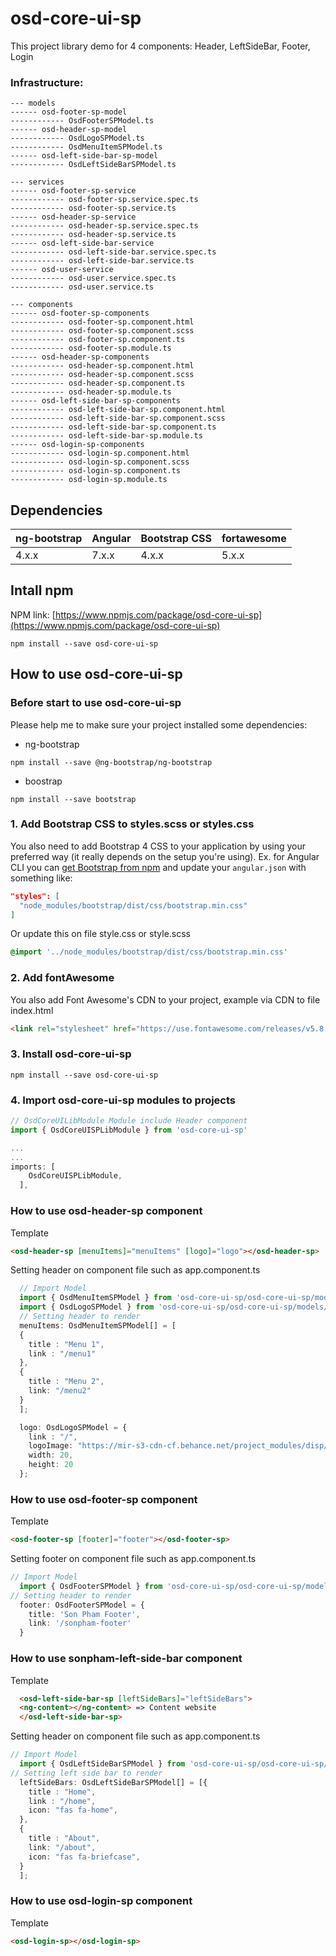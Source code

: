 # osd-core-ui-sp

This project library demo for 4 components: Header, LeftSideBar, Footer, Login

### Infrastructure:

```shell
--- models
------ osd-footer-sp-model
------------ OsdFooterSPModel.ts
------ osd-header-sp-model
------------ OsdLogoSPModel.ts
------------ OsdMenuItemSPModel.ts
------ osd-left-side-bar-sp-model
------------ OsdLeftSideBarSPModel.ts

--- services
------ osd-footer-sp-service
------------ osd-footer-sp.service.spec.ts
------------ osd-footer-sp.service.ts
------ osd-header-sp-service
------------ osd-header-sp.service.spec.ts
------------ osd-header-sp.service.ts
------ osd-left-side-bar-service
------------ osd-left-side-bar.service.spec.ts
------------ osd-left-side-bar.service.ts
------ osd-user-service
------------ osd-user.service.spec.ts
------------ osd-user.service.ts

--- components
------ osd-footer-sp-components
------------ osd-footer-sp.component.html
------------ osd-footer-sp.component.scss
------------ osd-footer-sp.component.ts
------------ osd-footer-sp.module.ts
------ osd-header-sp-components
------------ osd-header-sp.component.html
------------ osd-header-sp.component.scss
------------ osd-header-sp.component.ts
------------ osd-header-sp.module.ts
------ osd-left-side-bar-sp-components
------------ osd-left-side-bar-sp.component.html
------------ osd-left-side-bar-sp.component.scss
------------ osd-left-side-bar-sp.component.ts
------------ osd-left-side-bar-sp.module.ts
------ osd-login-sp-components
------------ osd-login-sp.component.html
------------ osd-login-sp.component.scss
------------ osd-login-sp.component.ts
------------ osd-login-sp.module.ts
```


## Dependencies
| ng-bootstrap | Angular | Bootstrap CSS | fortawesome |
| ------------ | ------- | ------------- | ------------|
| 4.x.x        | 7.x.x   | 4.x.x         | 5.x.x

## Intall npm

NPM link: [https://www.npmjs.com/package/osd-core-ui-sp](https://www.npmjs.com/package/osd-core-ui-sp)

```shell
npm install --save osd-core-ui-sp
```

## How to use osd-core-ui-sp

### Before start to use osd-core-ui-sp
Please help me to make sure your project installed some dependencies:
  - ng-bootstrap
```shell
npm install --save @ng-bootstrap/ng-bootstrap
```
  - boostrap
```shell
npm install --save bootstrap
```


### 1. Add Bootstrap CSS to styles.scss or styles.css
You also need to add Bootstrap 4 CSS to your application by using your preferred way (it really depends on the setup you're using). Ex. for Angular CLI you can [get Bootstrap from npm](https://www.npmjs.com/package/bootstrap) and update your `angular.json` with something like:

```json
"styles": [
  "node_modules/bootstrap/dist/css/bootstrap.min.css"
]
```

Or update this on file style.css or style.scss

```scss
@import '../node_modules/bootstrap/dist/css/bootstrap.min.css'
```
### 2. Add fontAwesome
You also add Font Awesome's CDN to your project, example via CDN to file index.html

```html
<link rel="stylesheet" href="https://use.fontawesome.com/releases/v5.8.1/css/all.css" integrity="sha384-50oBUHEmvpQ+1lW4y57PTFmhCaXp0ML5d60M1M7uH2+nqUivzIebhndOJK28anvf" crossorigin="anonymous">
```
### 3. Install osd-core-ui-sp

```shell
npm install --save osd-core-ui-sp
```

### 4. Import osd-core-ui-sp modules to projects

```ts
// OsdCoreUILibModule Module include Header component
import { OsdCoreUISPLibModule } from 'osd-core-ui-sp'

...
...
imports: [
    OsdCoreUISPLibModule,
  ],
```

### How to use osd-header-sp component

  Template
```html
<osd-header-sp [menuItems]="menuItems" [logo]="logo"></osd-header-sp>
```
 Setting header on component file such as app.component.ts
```ts
  // Import Model
  import { OsdMenuItemSPModel } from 'osd-core-ui-sp/osd-core-ui-sp/models/osd-header-sp-model/OsdMenuItemSPModel';
  import { OsdLogoSPModel } from 'osd-core-ui-sp/osd-core-ui-sp/models/osd-header-sp-model/OsdLogoSPModel';
  // Setting header to render
  menuItems: OsdMenuItemSPModel[] = [
  {
    title : "Menu 1",
    link : "/menu1"
  },
  {
    title : "Menu 2",
    link: "/menu2"
  }
  ];

  logo: OsdLogoSPModel = {
    link : "/",
    logoImage: "https://mir-s3-cdn-cf.behance.net/project_modules/disp/8d2f6247619371.587fc4b8c063b.png",
    width: 20,
    height: 20
  };

```

### How to use osd-footer-sp component

  
  Template
```html
<osd-footer-sp [footer]="footer"></osd-footer-sp>
```
 Setting footer on component file such as app.component.ts
```ts
// Import Model
  import { OsdFooterSPModel } from 'osd-core-ui-sp/osd-core-ui-sp/models/osd-footer-sp-model/OsdFooterSPModel';
// Setting header to render
  footer: OsdFooterSPModel = {
    title: 'Son Pham Footer',
    link: '/sonpham-footer'
  }

```

### How to use sonpham-left-side-bar component

  Template
```html
  <osd-left-side-bar-sp [leftSideBars]="leftSideBars">
  <ng-content></ng-content> => Content website
  </osd-left-side-bar-sp>
```
 Setting header on component file such as app.component.ts
```ts
// Import Model
  import { OsdLeftSideBarSPModel } from 'osd-core-ui-sp/osd-core-ui-sp/models/osd-left-side-bar-sp-model/OsdLeftSideBarSPModel';
// Setting left side bar to render
  leftSideBars: OsdLeftSideBarSPModel[] = [{
    title : "Home",
    link : "/home",
    icon: "fas fa-home",
  },
  {
    title : "About",
    link: "/about",
    icon: "fas fa-briefcase",
  }
  ];
```

### How to use osd-login-sp component

  Template
```html
<osd-login-sp></osd-login-sp>
```